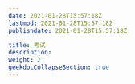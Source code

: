 ```yaml
---
date: 2021-01-28T15:57:18Z
lastmod: 2021-01-28T15:57:18Z
publishdate: 2021-01-28T15:57:18Z

title: 考试
description: 
weight: 2
geekdocCollapseSection: true
---
```

